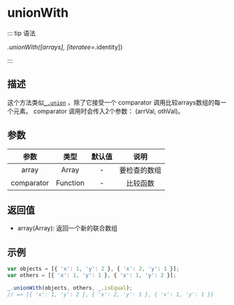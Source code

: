 # unionWith

::: tip 语法

_.unionWith([arrays], [iteratee=_.identity])

:::

## 描述

这个方法类似[`_.union`](/Array/union) ，除了它接受一个 comparator 调用比较arrays数组的每一个元素。 comparator 调用时会传入2个参数： (arrVal, othVal)。

## 参数

|    参数    |   类型   | 默认值 |     说明     |
| :--------: | :------: | :----: | :----------: |
|   array    |  Array   |   -    | 要检查的数组 |
| comparator | Function |   -    |   比较函数   |

## 返回值

+ array(Array): 返回一个新的联合数组

## 示例

```js
var objects = [{ 'x': 1, 'y': 2 }, { 'x': 2, 'y': 1 }];
var others = [{ 'x': 1, 'y': 1 }, { 'x': 1, 'y': 2 }];

_.unionWith(objects, others, _.isEqual);
// => [{ 'x': 1, 'y': 2 }, { 'x': 2, 'y': 1 }, { 'x': 1, 'y': 1 }]
```
